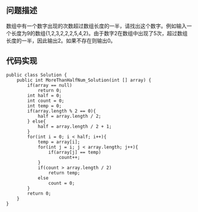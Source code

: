 ## 问题描述
数组中有一个数字出现的次数超过数组长度的一半，请找出这个数字。例如输入一个长度为9的数组{1,2,3,2,2,2,5,4,2}。由于数字2在数组中出现了5次，超过数组长度的一半，因此输出2。如果不存在则输出0。

## 代码实现
```
public class Solution {
    public int MoreThanHalfNum_Solution(int [] array) {
        if(array == null)
            return 0;
        int half = 0;
        int count = 0;
        int temp = 0;
        if(array.length % 2 == 0){
            half = array.length / 2;
        } else{
            half = array.length / 2 + 1;
        }
        for(int i = 0; i < half; i++){
            temp = array[i];
            for(int j = i; j < array.length; j++){
                if(array[j] == temp)
                    count++;
            }
            if(count > array.length / 2)
                return temp;
            else
                count = 0;
        }
        return 0;
    }
}
```